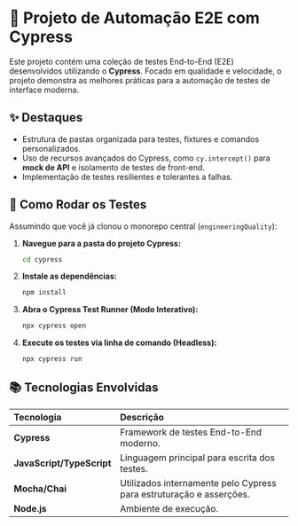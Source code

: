# 🧪 Projeto de Automação E2E com Cypress

Este projeto contém uma coleção de testes End-to-End (E2E) desenvolvidos utilizando o **Cypress**. Focado em qualidade e velocidade, o projeto demonstra as melhores práticas para a automação de testes de interface moderna.

## ✨ Destaques
- Estrutura de pastas organizada para testes, fixtures e comandos personalizados.
- Uso de recursos avançados do Cypress, como `cy.intercept()` para **mock de API** e isolamento de testes de front-end.
- Implementação de testes resilientes e tolerantes a falhas.

## 🚀 Como Rodar os Testes

Assumindo que você já clonou o monorepo central (`engineeringQuality`):

1.  **Navegue para a pasta do projeto Cypress:**
    ```bash
    cd cypress
    ```
2.  **Instale as dependências:**
    ```bash
    npm install
    ```
3.  **Abra o Cypress Test Runner (Modo Interativo):**
    ```bash
    npx cypress open
    ```
4.  **Execute os testes via linha de comando (Headless):**
    ```bash
    npx cypress run
    ```

## 📚 Tecnologias Envolvidas
| Tecnologia | Descrição |
| :--- | :--- |
| **Cypress** | Framework de testes End-to-End moderno. |
| **JavaScript/TypeScript** | Linguagem principal para escrita dos testes. |
| **Mocha/Chai** | Utilizados internamente pelo Cypress para estruturação e asserções. |
| **Node.js** | Ambiente de execução. |